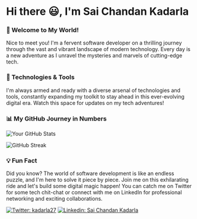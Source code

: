 # Hi there 😃, I'm Sai Chandan Kadarla

### 🌟 Welcome to My World!
Nice to meet you! I'm a fervent software developer on a thrilling journey through the vast and vibrant landscape of modern technology. Every day is a new adventure as I unravel the mysteries and marvels of cutting-edge tech.

### 🚀 Technologies & Tools
I'm always armed and ready with a diverse arsenal of technologies and tools, constantly expanding my toolkit to stay ahead in this ever-evolving digital era. Watch this space for updates on my tech adventures!

### 📊 My GitHub Journey in Numbers
![Your GitHub Stats](https://github-readme-stats.vercel.app/api?username=chan27-2&show_icons=true&theme=radical)

![GitHub Streak](https://github-readme-streak-stats.herokuapp.com/?user=chan27-2&theme=dark)

### 💡 Fun Fact
Did you know? The world of software development is like an endless puzzle, and I'm here to solve it piece by piece. Join me on this exhilarating ride and let's build some digital magic happen! You can catch me on Twitter for some tech chit-chat or connect with me on LinkedIn for professional networking and exciting collaborations.

[![Twitter: kadarla27](https://img.shields.io/twitter/follow/kadarla27?style=social)](https://twitter.com/kadarla27)
[![Linkedin: Sai Chandan Kadarla](https://img.shields.io/badge/-saichandankadarla-blue?style=flat-square&logo=Linkedin&logoColor=white&link=https://www.linkedin.com/in/saichandankadarla/)](https://www.linkedin.com/in/saichandankadarla/)

<!--
**chan27-2/chan27-2** is a ✨ _special_ ✨ repository because its `README.md` (this file) appears on your GitHub profile.
-->
